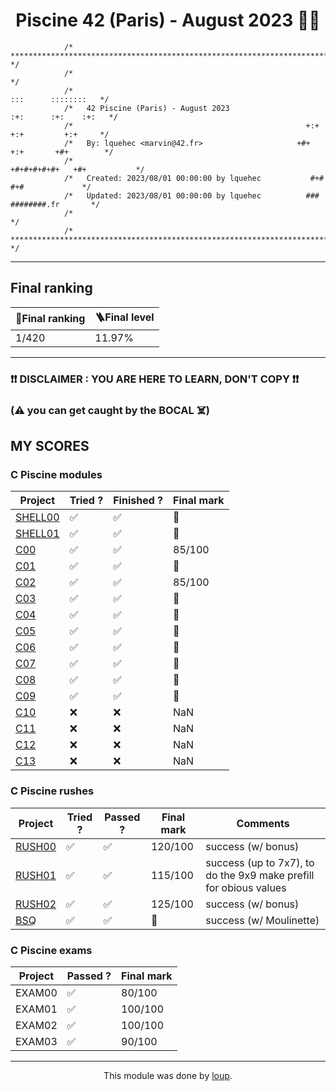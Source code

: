 <h1 align="center">Piscine 42 (Paris) - August 2023 🏊‍♂️</h1>

```
            /* ************************************************************************** */
            /*                                                                            */
            /*                                                        :::      ::::::::   */
            /*   42 Piscine (Paris) - August 2023                   :+:      :+:    :+:   */
            /*                                                    +:+ +:+         +:+     */
            /*   By: lquehec <marvin@42.fr>                     +#+  +:+       +#+        */
            /*                                                +#+#+#+#+#+   +#+           */
            /*   Created: 2023/08/01 00:00:00 by lquehec           #+#    #+#             */
            /*   Updated: 2023/08/01 00:00:00 by lquehec          ###   ########.fr       */
            /*                                                                            */
            /* ************************************************************************** */

```

---

## Final ranking

<div align="center">

| 🏅Final ranking  | 🪜Final level |
| ----------------- | ------------- |
| 1/420             | 11.97%        |

</div>

---

### ❗❗ DISCLAIMER : YOU ARE HERE TO LEARN, DON'T COPY ❗❗
### (⚠️ you can get caught by the BOCAL ☠️)


 ## MY SCORES
### C Piscine modules

<div align="center">

| Project                                                           | Tried ? | Finished ? | Final mark |
| ----------------------------------------------------------------- | ------- | ---------- | ---------- |
| [SHELL00](https://github.com/xmesky/42Piscine/tree/main/shell-00) | ✅      | ✅         | 💯        |
| [SHELL01](https://github.com/xmesky/42Piscine/tree/main/shell-01) | ✅      | ✅         | 💯        |
| [C00](https://github.com/xmesky/42Piscine/tree/main/c-00)         | ✅      | ✅         | 85/100    |
| [C01](https://github.com/xmesky/42Piscine/tree/main/c-01)         | ✅      | ✅         | 💯        |
| [C02](https://github.com/xmesky/42Piscine/tree/main/c-02)         | ✅      | ✅         | 85/100    |
| [C03](https://github.com/xmesky/42Piscine/tree/main/c-03)         | ✅      | ✅         | 💯        |
| [C04](https://github.com/xmesky/42Piscine/tree/main/c-04)         | ✅      | ✅         | 💯        |
| [C05](https://github.com/xmesky/42Piscine/tree/main/c-05)         | ✅      | ✅         | 💯        |
| [C06](https://github.com/xmesky/42Piscine/tree/main/c-06)         | ✅      | ✅         | 💯        |
| [C07](https://github.com/xmesky/42Piscine/tree/main/c-07)         | ✅      | ✅         | 💯        |
| [C08](https://github.com/xmesky/42Piscine/tree/main/c-08)         | ✅      | ✅         | 💯        |
| [C09](https://github.com/xmesky/42Piscine/tree/main/c-09)         | ✅      | ✅         | 💯        |
| [C10](https://github.com/xmesky/42Piscine/tree/main/c-10)         | ❌      | ❌         |  NaN       |
| [C11](https://github.com/xmesky/42Piscine/tree/main/c-11)         | ❌      | ❌         |  NaN       |
| [C12](https://github.com/xmesky/42Piscine/tree/main/c-12)         | ❌      | ❌         |  NaN       |
| [C13](https://github.com/xmesky/42Piscine/tree/main/c-13)         | ❌      | ❌         |  NaN       |

</div>

### C Piscine rushes

<div align="center">

| Project                                                         | Tried ? | Passed ? | Final mark | Comments  |
| --------------------------------------------------------------- | ------- | -------- | ---------- | --------- |
| [RUSH00](https://github.com/xmesky/42Piscine/tree/main/rush-00) | ✅      | ✅       |  120/100  | success (w/ bonus)      |
| [RUSH01](https://github.com/xmesky/42Piscine/tree/main/rush-01) | ✅      | ✅       |  115/100  | success (up to 7x7), to do the 9x9 make prefill for obious values    |
| [RUSH02](https://github.com/xmesky/42Piscine/tree/main/rush-02) | ✅      | ✅       |  125/100  | success (w/ bonus)      |
| [BSQ](https://github.com/xmesky/42Piscine/tree/main/BSQ)        | ✅      | ✅       |  💯      | success (w/ Moulinette) |

</div>

### C Piscine exams

<div align="center">

| Project | Passed ? | Final mark |
| ------- | -------- | ---------- |
| EXAM00  | ✅       |  80/100    |
| EXAM01  | ✅       |  100/100   |
| EXAM02  | ✅       |  100/100   |
| EXAM03  | ✅       |  90/100    |

</div>

---

<div align="center">

This module was done by [loup](https://instagram.com/xmesky).

</div>